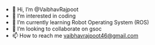 - 👋 Hi, I’m @VaibhavRajpoot
- 👀 I’m interested in coding
- 🌱 I’m currently learning Robot Operating System (ROS)
- 💞️ I’m looking to collaborate on gsoc
- 📫 How to reach me vaibhavrajpoot46@gmail.com

<!---
VaibhavRajpoot/VaibhavRajpoot is a ✨ special ✨ repository because its `README.md` (this file) appears on your GitHub profile.
You can click the Preview link to take a look at your changes.
--->
